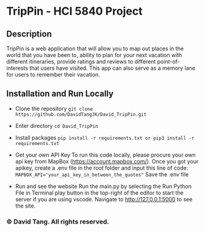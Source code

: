 # TripPin - HCI 5840 Project

## Description
TripPin is a web application that will allow you to map out places in the world that you have been to,
ability to plan for your next vacation with different itineraries, provide ratings and reviews to
different point-of-interests that users have visited. This app can also serve as a memory lane for users to remember their vacation.

## Installation and Run Locally

* Clone the repository
```git clone https://github.com/DavidTangJK/David_TripPin.git```

* Enter directory 
```cd David_TripPin```

* Install packages
```pip install -r requirements.txt or pip3 install -r requirements.txt```

* Get your own API Key
To run this code locally, please procure your own api key from MapBox (https://account.mapbox.com/).
Once you got your apikey, create a .env file in the root folder and input this line of code: ```MAPBOX_API="your_api_key_in_between_the_quotes"```
Save the .env file

* Run and see the website
Run the main.py by selecting the Run Python File in Terminal play button in the top-right of the editor to start the server if you are using vscode.
Navigate to http://127.0.0.1:5000 to see the site.

### © David Tang. All rights reserved.

